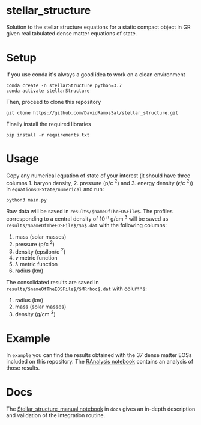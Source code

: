 # stellar_structure
Solution to the stellar structure equations for a static compact object in GR given real tabulated dense matter equations of state.

# Setup
If you use conda it's always a good idea to work on a clean environment

```
conda create -n stellarStructure python=3.7
conda activate stellarStructure
```
Then, proceed to clone this repository

```
git clone https://github.com/DavidRamosSal/stellar_structure.git
```

Finally install the required libraries

```
pip install -r requirements.txt
```

# Usage
Copy any numerical equation of state of your interest (it should have three columns 1. baryon density, 2. pressure (p/c $^2$) and 3. energy density ($\epsilon$/c $^2$)) in `equationsOFState/numerical` and run:

```
python3 main.py
```

Raw data will be saved in `results/$nameOfTheEOSFile$`. The profiles corresponding to a central density of 10 $^{n}$ g/cm $^3$ will be saved as `results/$nameOfTheEOSFile$/$n$.dat` with the following columns:
 1. mass (solar masses)
 2. pressure (p/c $^2$)
 3. density (epsilon/c $^2$)
 4. $\nu$ metric function
 5. $\lambda$ metric function
 6. radius (km)

The consolidated results are saved in `results/$nameOfTheEOSFile$/$MRrhoc$.dat` with columns: 
1. radius (km)
2. mass (solar masses)
3. density (g/cm $^3$)

# Example
In `example` you can find the results obtained with the 37 dense matter EOSs included on this repository. The [RAnalysis notebook](https://nbviewer.org/github/DavidRamosSal/stellar_structure/blob/master/example/RAnalysis.ipynb) contains an analysis of those results.

# Docs
The [Stellar_structure_manual notebook](https://nbviewer.org/github/DavidRamosSal/stellar_structure/blob/master/docs/staticStructureManual.ipynb) in `docs` gives an in-depth description and validation of the integration routine.